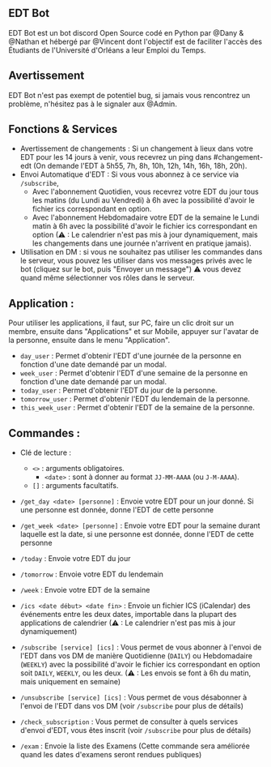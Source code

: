 ## EDT Bot
EDT Bot est un bot discord Open Source codé en Python par @Dany & @Nathan et hébergé par @Vincent dont l'objectif est de faciliter l'accès des Étudiants de l'Université d'Orléans a leur Emploi du Temps.

## Avertissement
EDT Bot n'est pas exempt de potentiel bug, si jamais vous rencontrez un problème, n'hésitez pas à le signaler aux @Admin.

## Fonctions & Services
- Avertissement de changements : Si un changement à lieux dans votre EDT pour les 14 jours à venir, vous recevrez un ping dans #changement-edt (On demande l'EDT à 5h55, 7h, 8h, 10h, 12h, 14h, 16h, 18h, 20h).
- Envoi Automatique d'EDT : Si vous vous abonnez à ce service via `/subscribe`,
  - Avec l'abonnement Quotidien, vous recevrez votre EDT du jour tous les matins (du Lundi au Vendredi) à 6h avec la possibilité d'avoir le fichier ics correspondant en option.
  - Avec l'abonnement Hebdomadaire votre EDT de la semaine le Lundi matin à 6h avec la possibilité d'avoir le fichier ics correspondant en option (⚠ : Le calendrier n'est pas mis à jour dynamiquement, mais les changements dans une journée n'arrivent en pratique jamais).
- Utilisation en DM : si vous ne souhaitez pas utiliser les commandes dans le serveur, vous pouvez les utiliser dans vos messages privés avec le bot (cliquez sur le bot, puis "Envoyer un message") ⚠ vous devez quand même sélectionner vos rôles dans le serveur.

## Application :
Pour utiliser les applications, il faut, sur PC, faire un clic droit sur un membre, ensuite dans "Applications" et sur Mobile, appuyer sur l'avatar de la personne, ensuite dans le menu "Application".

- `day_user` : Permet d'obtenir l'EDT d'une journée de la personne en fonction d'une date demandé par un modal.
- `week_user` : Permet d'obtenir l'EDT d'une semaine de la personne en fonction d'une date demandé par un modal.
- `today_user` : Permet d'obtenir l'EDT du jour de la personne.
- `tomorrow_user` : Permet d'obtenir l'EDT du lendemain de la personne.
- `this_week_user` : Permet d'obtenir l'EDT de la semaine de la personne.

## Commandes :
- Clé de lecture :
    - `<>` : arguments obligatoires.
        - `<date>` : sont à donner au format `JJ-MM-AAAA` (ou `J-M-AAAA`).
    - `[]` : arguments facultatifs.

- `/get_day <date> [personne]` : Envoie votre EDT pour un jour donné. Si une personne est donnée, donne l'EDT de cette personne
- `/get_week <date> [personne]` : Envoie votre EDT pour la semaine durant laquelle est la date, si une personne est donnée, donne l'EDT de cette personne
- `/today` : Envoie votre EDT du jour
- `/tomorrow` : Envoie votre EDT du lendemain
- `/week` : Envoie votre EDT de la semaine
- `/ics <date début> <date fin>` : Envoie un fichier ICS (iCalendar) des événements entre les deux dates, importable dans la plupart des applications de calendrier (⚠ : Le calendrier n'est pas mis à jour dynamiquement)
- `/subscribe [service] [ics]` : Vous permet de vous abonner à l'envoi de l'EDT dans vos DM de manière Quotidienne (`DAILY`) ou Hebdomadaire (`WEEKLY`) avec la possibilité d'avoir le fichier ics correspondant en option soit `DAILY`, `WEEKLY`, ou les deux. (⚠ : Les envois se font à 6h du matin, mais uniquement en semaine)
- `/unsubscribe [service] [ics]` : Vous permet de vous désabonner à l'envoi de l'EDT dans vos DM (voir `/subscribe` pour plus de détails)
- `/check_subscription` : Vous permet de consulter à quels services d'envoi d'EDT, vous êtes inscrit (voir `/subscribe` pour plus de détails)
- `/exam` : Envoie la liste des Examens (Cette commande sera améliorée quand les dates d'examens seront rendues publiques)